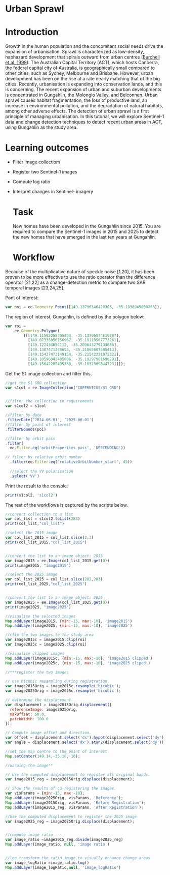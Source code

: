# Urban Sprawl

# Introduction
Growth in the human population and the concomitant social needs drive the expansion of urbanisation. Sprawl is characterized as low-density, haphazard development that spirals outward from urban centres ([Burchell et al. 1998](https://onlinepubs.trb.org/onlinepubs/tcrp/tcrp_rpt_39-a.pdf)). The Australian Capital Territory (ACT), which hosts Canberra, the federal capital city of Australia, is geographically small compared to other cities, such as Sydney, Melbourne and Brisbane. However, urban development has been on the rise at a rate nearly matching that of the big cities. Recently, urbanisation is expanding into conservation lands, and this is concerning. The recent expansion of urban and suburban developments is concentrated in Gungahlin, the Molonglo Valley, and Belconnen. Urban sprawl causes habitat fragmentation, the loss of productive land, an increase in environmental pollution, and the degradation of natural habitats, among other adverse effects. The detection of urban sprawl is a first principle of managing urbanisation. In this tutorial, we will explore Sentinel-1 data and change detection techniques to detect recent urban areas in ACT, using Gungahlin as the study area. 


# Learning outcomes

- Filter image collectiom <br>
- Register two Sentinel-1 images <br>
- Compute log ratio <br>
- Interpret changes in Sentinel- imagery


  # Task

  New homes have been developed in the Gungahlin since 2015. You are required to compare the Sentinel-1 images in 2015 and 2025 to detect the new homes that have emerged in the last ten years at Gungahlin.

  # Workflow
Because of the multiplicative nature of speckle noise [1,20], it has been proven to be more effective to use the ratio operator than the difference operator [21,22] as a change-detection metric to compare two SAR temporal images [23,24,25].

Pont of interest: 

```JavaScript
var poi = ee.Geometry.Point([149.13796346428305, -35.1836945608286]),
```


The region of interest, Gungahlin, is defined by the polygon below:

```JavaScript
var roi = 
    ee.Geometry.Polygon(
        [[[149.11592258305404, -35.13796974819787],
          [149.07335056156967, -35.18119507773261],
          [149.122434654112, -35.203643279133686],
          [149.1387471348693, -35.21065607585413],
          [149.15437473149154, -35.21542221072321],
          [149.18596042485086, -35.19297981696291],
          [149.15642289495338, -35.1637969844723]]]);
```

Get the S1 image collection and filter this.

```JavaScript
//get the S1 GRD collection
var s1col = ee.ImageCollection("COPERNICUS/S1_GRD")


//filter the collection to requirements
var s1col2 = s1col

//filter by date
.filterDate('2014-06-01', '2025-06-01')
//filter by point of interest
.filterBounds(poi)

//filter by orbit pass 
.filter(
  ee.Filter.eq('orbitProperties_pass', 'DESCENDING'))

// filter by relative orbit number 
  .filter(ee.Filter.eq('relativeOrbitNumber_start', 45))
  
  //select the VV polarisation
  .select('VV')

```

Print the result to the console. 

```JavaScript 
print(s1col2, 's1col2')
```

The rest of the workflows is captured by the scripts below.

```JavaScript
//convert collection to a list
var col_list = s1col2.toList(283)
print(col_list,"col_list")

//select the 2015 image
var col_list_2015 = col_list.slice(2,3)
print(col_list_2015,"col_list_2015")


//convert the list to an image object: 2015
var image2015 = ee.Image(col_list_2015.get(0))
print(image2015, "image2015")

//select the 2025 image
var col_list_2025 = col_list.slice(282,283)
print(col_list_2025,"col_list_2025")


//convert the list to an image object: 2025
var image2025 = ee.Image(col_list_2025.get(0))
print(image2025, "image2025")

//visualise the selected images
Map.addLayer(image2015, {min:-15, max:-10}, 'image2015')
Map.addLayer(image2025, {min:-15, max:-10}, 'image2025')

//clip the two images to the study area
var image2015c = image2015.clip(roi)
var image2025c = image2025.clip(roi)

//visualise clipped images
Map.addLayer(image2015c, {min:-15, max:-10}, 'image2015 clipped')
Map.addLayer(image2025c, {min:-15, max:-10}, 'image2025 cliped')

//***register the two images

// use bicubic resampling during registration.
var image2015Orig = image2015c.resample('bicubic');
var image2025Orig = image2025c.resample('bicubic');

// determine the displacement 
var displacement = image2015Orig.displacement({
  referenceImage: image2025Orig,
  maxOffset: 50.0,
  patchWidth: 100.0
});

// Compute image offset and direction.
var offset = displacement.select('dx').hypot(displacement.select('dy'));
var angle = displacement.select('dx').atan2(displacement.select('dy'));

//set the map centre to the point of interest
Map.setCenter(149.14,-35.18, 10);

//warping the image**

// Use the computed displacement to register all original bands.
var image2015_reg = image2015Orig.displace(displacement);

// Show the results of co-registering the images.
var visParams = {min:-15, max:-10};
Map.addLayer(image2025Orig, visParams, 'Reference');
Map.addLayer(image2015Orig, visParams, 'Before Registration');
Map.addLayer(image2015_reg, visParams, 'After Registration');

//Use the computed displacement to register the 2025 image
var image2025_reg = image2025Orig.displace(displacement);


//compute image ratio
var image_ratio =image2015_reg.divide(image2025_reg)
Map.addLayer(image_ratio, null, 'image ratio')


//log transform the ratio image to visually enhance change areas 
var image_logRatio =image_ratio.log()
Map.addLayer(image_logRatio,null, 'image_logRatio')
```
